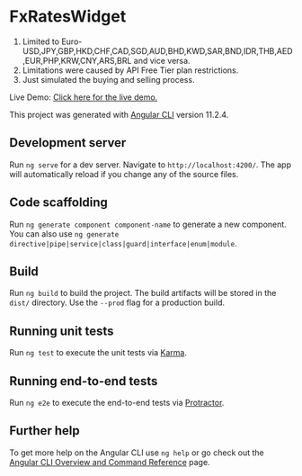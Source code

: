 # FxRatesWidget

1. Limited to Euro-USD,JPY,GBP,HKD,CHF,CAD,SGD,AUD,BHD,KWD,SAR,BND,IDR,THB,AED,EUR,PHP,KRW,CNY,ARS,BRL and vice versa.
2. Limitations were caused by API Free Tier plan restrictions.
3. Just simulated the buying and selling process.

Live Demo: [Click here for the live demo.](https://fxrates.renzbarnedo.com)

This project was generated with [Angular CLI](https://github.com/angular/angular-cli) version 11.2.4.

## Development server

Run `ng serve` for a dev server. Navigate to `http://localhost:4200/`. The app will automatically reload if you change any of the source files.

## Code scaffolding

Run `ng generate component component-name` to generate a new component. You can also use `ng generate directive|pipe|service|class|guard|interface|enum|module`.

## Build

Run `ng build` to build the project. The build artifacts will be stored in the `dist/` directory. Use the `--prod` flag for a production build.

## Running unit tests

Run `ng test` to execute the unit tests via [Karma](https://karma-runner.github.io).

## Running end-to-end tests

Run `ng e2e` to execute the end-to-end tests via [Protractor](http://www.protractortest.org/).

## Further help

To get more help on the Angular CLI use `ng help` or go check out the [Angular CLI Overview and Command Reference](https://angular.io/cli) page.
